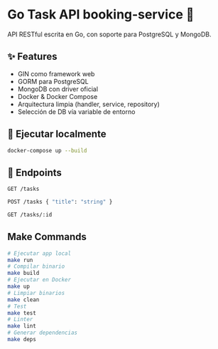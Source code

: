 # Go Task API booking-service 🐹

API RESTful escrita en Go, con soporte para PostgreSQL y MongoDB.

## ✨ Features
- GIN como framework web
- GORM para PostgreSQL
- MongoDB con driver oficial
- Docker & Docker Compose
- Arquitectura limpia (handler, service, repository)
- Selección de DB vía variable de entorno

## 🚀 Ejecutar localmente

```bash
docker-compose up --build
```


## 🧪 Endpoints
```bash
GET /tasks

POST /tasks { "title": "string" }

GET /tasks/:id
```


## Make Commands
```bash
# Ejecutar app local
make run
# Compilar binario
make build
# Ejecutar en Docker
make up
# Limpiar binarios
make clean
# Test
make test
# Linter
make lint
# Generar dependencias
make deps
```